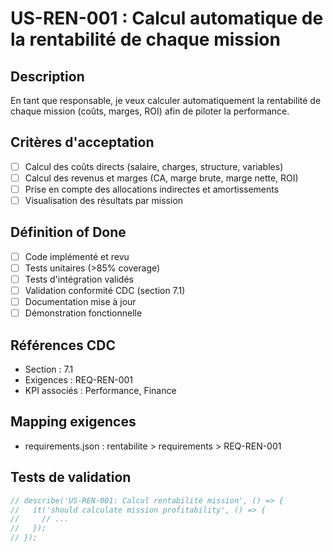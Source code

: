 # US-REN-001 : Calcul automatique de la rentabilité de chaque mission

## Description
En tant que responsable, je veux calculer automatiquement la rentabilité de chaque mission (coûts, marges, ROI) afin de piloter la performance.

## Critères d'acceptation
- [ ] Calcul des coûts directs (salaire, charges, structure, variables)
- [ ] Calcul des revenus et marges (CA, marge brute, marge nette, ROI)
- [ ] Prise en compte des allocations indirectes et amortissements
- [ ] Visualisation des résultats par mission

## Définition of Done
- [ ] Code implémenté et revu
- [ ] Tests unitaires (>85% coverage)
- [ ] Tests d'intégration validés
- [ ] Validation conformité CDC (section 7.1)
- [ ] Documentation mise à jour
- [ ] Démonstration fonctionnelle

## Références CDC
- Section : 7.1
- Exigences : REQ-REN-001
- KPI associés : Performance, Finance

## Mapping exigences
- requirements.json : rentabilite > requirements > REQ-REN-001

## Tests de validation
```javascript
// describe('US-REN-001: Calcul rentabilité mission', () => {
//   it('should calculate mission profitability', () => {
//     // ...
//   });
// });
``` 